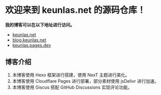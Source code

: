 # 欢迎来到 keunlas.net 的源码仓库！

**我的博客可以在以下地址进行访问。**

- [keunlas.net](https://keunlas.net)
- [blog.keunlas.net](https://blog.keunlas.net)
- [keunlas.pages.dev](https://keunlas.pages.dev)

## **博客介绍**

1. 本博客使用 Hexo 框架进行搭建，使用 NexT 主题进行美化。
2. 本博客使用 Cloudflare Pages 进行部署，部分素材使用 jsDelivr 进行加速。
3. 本博客使用 Giscus 搭配 GitHub Discussions 实现评论功能。




